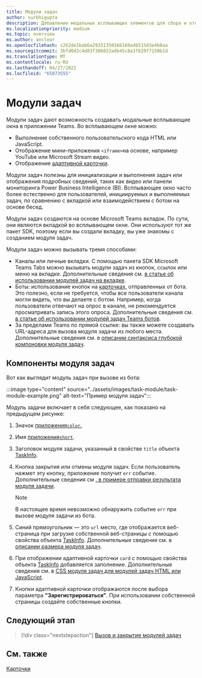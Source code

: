 ```yaml
---
title: Модули задач
author: surbhigupta
description: Добавление модальных всплывающих элементов для сбора и отображения сведений для пользователей из Microsoft Teams приложений
ms.localizationpriority: medium
ms.topic: overview
ms.author: anclear
ms.openlocfilehash: c262de1bab6a29331350166160a4b51503e4b8aa
ms.sourcegitcommit: 3bfd0d2c4d83f306023adb45c8a3f829f7150b1d
ms.translationtype: MT
ms.contentlocale: ru-RU
ms.lasthandoff: 04/27/2022
ms.locfileid: "65073555"
---
```

# <a name="task-modules"></a>Модули задач

Модули задач дают возможность создавать модальные всплывающие окна в приложении Teams. Во всплывающем окне можно:

* Выполнение собственного пользовательского кода HTML или JavaScript.
* Отображение мини-приложения `<iframe>`на основе, например YouTube или Microsoft Stream видео.
* Отображение [адаптивной карточки](/adaptive-cards/).

Модули задач полезны для инициализации и выполнения задач или отображения подробных сведений, таких как видео или панели мониторинга Power Business Intelligence (BI). Всплывающее окно часто более естественно для пользователей, инициируемых и выполняемых задач, по сравнению с вкладкой или взаимодействием с ботом на основе бесед.

Модули задач создаются на основе Microsoft Teams вкладок. По сути, они являются вкладкой во всплывающем окне. Они используют тот же пакет SDK, поэтому если вы создали вкладку, вы уже знакомы с созданием модуля задач.

Модули задач можно вызывать тремя способами:

* Каналы или личные вкладки. С помощью пакета SDK Microsoft Teams Tabs можно вызывать модули задач из кнопок, ссылок или меню на вкладке. Дополнительные сведения см. [в статье об использовании модулей задач на вкладке](~/task-modules-and-cards/task-modules/task-modules-tabs.md).
* Боты: использование кнопок на [карточках,](~/task-modules-and-cards/cards/cards-reference.md) отправленных от бота. Это полезно, если не требуется, чтобы все пользователи канала могли видеть, что вы делаете с ботом. Например, когда пользователи отвечают на опрос в канале, не рекомендуется просматривать запись этого опроса. Дополнительные сведения см. [в статье об использовании модулей задач Teams ботов](~/task-modules-and-cards/task-modules/task-modules-bots.md).
* За пределами Teams по прямой ссылке: вы также можете создавать URL-адреса для вызова модуля задачи из любого места. Дополнительные сведения см. в [описании синтаксиса глубокой компоновки модуля задач](~/task-modules-and-cards/task-modules/invoking-task-modules.md#task-module-deep-link-syntax).

## <a name="components-of-a-task-module"></a>Компоненты модуля задач

Вот как выглядит модуль задач при вызове из бота:

:::image type="content" source="../assets/images/task-module/task-module-example.png" alt-text="Пример модуля задач":::

Модуль задачи включает в себя следующее, как показано на предыдущем рисунке:

1. Значок [приложения`color`.](~/resources/schema/manifest-schema.md#icons)
2. Имя [приложения`short`](~/resources/schema/manifest-schema.md#name).
3. Заголовок модуля задачи, указанный в свойстве `title` объекта [TaskInfo](~/task-modules-and-cards/task-modules/invoking-task-modules.md#the-taskinfo-object).
4. Кнопка закрытия или отмены модуля задач. Если пользователь нажмет эту кнопку, приложение получит `err` событие. Дополнительные сведения см [. в примере отправки результата модуля задачи](~/task-modules-and-cards/task-modules/task-modules-tabs.md#example-of-submitting-the-result-of-a-task-module).

    > [!NOTE]
    > В настоящее время невозможно обнаружить событие `err` при вызове модуля задачи из бота.

5. Синий прямоугольник — это `url` место, где отображается веб-страница при загрузке собственной веб-страницы с помощью свойства объекта [TaskInfo](~/task-modules-and-cards/task-modules/invoking-task-modules.md#the-taskinfo-object). Дополнительные сведения см. в [описании размера модуля задач](~/task-modules-and-cards/task-modules/invoking-task-modules.md#task-module-sizing).
6. При отображении адаптивной карточки `card` с помощью свойства объекта [TaskInfo](~/task-modules-and-cards/task-modules/invoking-task-modules.md#the-taskinfo-object) добавляется заполнение. Дополнительные сведения см. в [CSS модуля задач для модулей задач HTML или JavaScript](~/task-modules-and-cards/task-modules/invoking-task-modules.md#task-module-css-for-html-or-javascript-task-modules).
7. Кнопки адаптивной карточки отображаются после выбора параметра **"Зарегистрироваться"**. При использовании собственной страницы создайте собственные кнопки.

## <a name="next-step"></a>Следующий этап

> [!div class="nextstepaction"]
> [Вызов и закрытие модулей задач](~/task-modules-and-cards/task-modules/invoking-task-modules.md)

## <a name="see-also"></a>См. также

[Карточки](~/task-modules-and-cards/what-are-cards.md)
